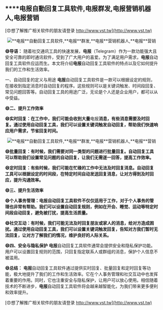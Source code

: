 ## ****电报**自動回复工具软件,**电报**群发,**电报**营销机器人,**电报**营销**

[😍想了解推广相关软件的朋友请登录 http://www.vst.tw](http://www.vst.tw)

 <center><img src="https://vst.tw/MP4/tuiguang/png/1.png" alt="**电报**自動回复工具软件,**电报**群发,**电报**营销机器人,**电报**营销"></center>

**😄导语：**
随着社交通讯工具的快速发展，**电报**（Telegram）作为一款功能强大且安全可靠的即时通讯软件，受到了广大用户的喜爱。为了满足用户需求，**电报**自动回复工具软件应运而生。本文将介绍**电报**自动回复工具软件的特点以及它如何提升我们的工作和生活效率。

一、自动回复的定义与用途
**电报**自动回复工具软件是一款可以根据设定的规则，在接收到指定消息时自动回复的程序。这些规则可以是关键词触发、时间段回复、常见问题回答等。自动回复工具的用途广泛，无论是个人还是企业用户，都可以从中受益。

**😄二、提升工作效率**

**😄实时回复：在工作中，我们可能会收到大量**电报**消息，有些消息需要及时回复。通过使用自动回复工具，我们可以设置关键词触发自动回复，帮助我们快速响应用户需求，节省回复时间。**

 <center><img src="https://vst.tw/MP4/tuiguang/png/4.png" alt="**电报**自動回复工具软件,**电报**群发,**电报**营销机器人,**电报**营销"></center>

**😄批量回复：有时候，我们需要对同一类型的问题进行批量回复。自动回复工具可以帮助我们设置常见问题的自动回复，让我们无需逐一回答，提高工作效率。**

**😄定时回复：有些时候，我们可能在忙碌的工作中无法及时回复消息。自动回复工具可以根据设定的时间段，在特定时间自动发送回复消息，让对方得到及时回应，提升沟通效率。**

**😄三、提升生活效率**

**😄个人事务管理：**电报**自动回复工具软件不仅仅适用于工作，对于个人事务的管理也非常有帮助。我们可以设置自动回复规则，例如在开会、睡觉、运动等特定时间段自动回复，避免被打扰，提高生活质量。**

**😄社交互动：有时候，我们可能无法及时回复朋友或家人的消息，给对方造成困扰。通过使用自动回复工具，我们可以设置关键词触发回复，告知对方我们暂时无法回复，让对方了解我们的情况，维护良好的人际关系。**

**😄四、安全与隐私保护**
**电报**自动回复工具软件通常会提供安全和隐私保护功能。用户可以设置回复规则的范围，只回复指定联系人或群组的消息，保护个人信息不被滥用。

**😄总结：**
**电报**自动回复工具软件通过提供实时回复、批量回复和定时回复等功能，极大地提升了我们的工作和生活效率。它在个人事务管理和社交互动中也发挥着重要的作用。同时，它也注重安全与隐私保护，让用户可以放心使用。相信随着技术的不断进步，**电报**自动回复工具软件将会越来越智能化，为我们带来更多便利和效率提升。

[😍想了解推广相关软件的朋友请登录 http://www.vst.tw](http://www.vst.tw)



